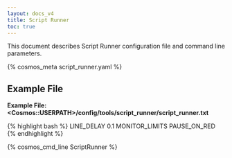 ```yaml
---
layout: docs_v4
title: Script Runner
toc: true
---
```


This document describes Script Runner configuration file and command line parameters.

{% cosmos_meta script_runner.yaml %}

## Example File

**Example File: \<Cosmos::USERPATH\>/config/tools/script_runner/script_runner.txt**

{% highlight bash %}
LINE_DELAY 0.1
MONITOR_LIMITS
PAUSE_ON_RED
{% endhighlight %}

{% cosmos_cmd_line ScriptRunner %}
